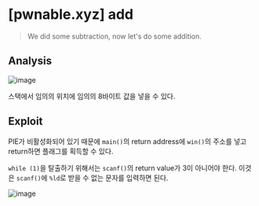 # [pwnable.xyz] add

> We did some subtraction, now let's do some addition.

## Analysis

![image](https://github.com/user-attachments/assets/f5eddf7b-e9b4-48b1-8df1-a9aeadf3abea)

스택에서 임의의 위치에 임의의 8바이트 값을 넣을 수 있다.

## Exploit

PIE가 비활성화되어 있기 때문에 `main()`의 return address에 `win()`의 주소를 넣고 return하면 플래그를 획득할 수 있다.

`while (1)`을 탈출하기 위해서는 `scanf()`의 return value가 3이 아니어야 한다. 이것은 `scanf()`에 `%ld`로 받을 수 없는 문자를 입력하면 된다.

![image](https://github.com/user-attachments/assets/52374ba1-e8e5-4095-bfef-8797b5290833)
